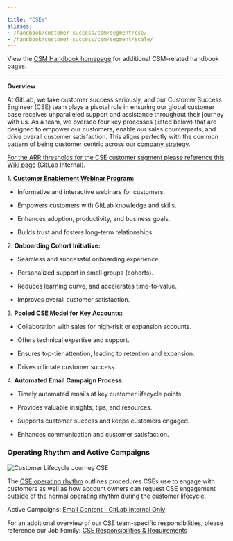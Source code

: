```yaml
---

title: "CSEs"
aliases:
- /handbook/customer-success/csm/segment/cse/
- /handbook/customer-success/csm/segment/scale/
---
```







View the [CSM Handbook homepage](/handbook/customer-success/csm/) for additional CSM-related handbook pages.

---
**Overview**

At GitLab, we take customer success seriously, and our Customer Success Engineer (CSE) team plays a pivotal role in ensuring our global customer base receives unparalleled support and assistance throughout their journey with us. As a team, we oversee four key processes (listed below) that are designed to empower our customers, enable our sales counterparts, and drive overall customer satisfaction. This aligns perfectly with the common pattern of being customer centric across our [company strategy](/handbook/company/strategy/).

[For the ARR thresholds for the CSE customer segment please reference this Wiki page](https://gitlab.com/gitlab-com/customer-success/csm/-/wikis/CSM-Segments) (GitLab Internal).

1\. **[Customer Enablement Webinar Program](/handbook/customer-success/csm/segment/cse/webinar-calendar/):**

- Informative and interactive webinars for customers.

- Empowers customers with GitLab knowledge and skills.

- Enhances adoption, productivity, and business goals.

- Builds trust and fosters long-term relationships.

2\. **Onboarding Cohort Initiative:**

- Seamless and successful onboarding experience.

- Personalized support in small groups (cohorts).

- Reduces learning curve, and accelerates time-to-value.

- Improves overall customer satisfaction.

3\. **[Pooled CSE Model for Key Accounts:](/handbook/customer-success/csm/segment/cse/cse-operating-rhythm/#cse-engagement-request-process)**

- Collaboration with sales for high-risk or expansion accounts.

- Offers technical expertise and support.

- Ensures top-tier attention, leading to retention and expansion.

- Drives ultimate customer success.

4\. **Automated Email Campaign Process:**

- Timely automated emails at key customer lifecycle points.

- Provides valuable insights, tips, and resources.

- Supports customer success and keeps customers engaged.

- Enhances communication and customer satisfaction.

### **Operating Rhythm and Active Campaigns**

![Customer Lifecycle Journey CSE](/handbook/customer-success/csm/segment/cse/CustomerLifecycleJourneywithMetrics-ScaleCSE_Nov-2023.png)

The [CSE operating rhythm](/handbook/customer-success/csm/segment/cse/cse-operating-rhythm/) outlines procedures CSEs use to engage with customers as well as how account owners can request CSE engagement outside of the normal operating rhythm during the customer lifecycle.

Active Campaigns: [Email Content - GitLab Internal Only](https://docs.google.com/document/d/1Db6y_i2gPQrPnJkJpAAbfFKQtw4c5VgSFJcHKDG-4hk/edit)

For an additional overview of our CSE team-specific responsibilities, please reference our Job Family: [CSE Responsibilities & Requirements](/job-families/sales/customer-success-management/?_gl=1*fsm4r7*_ga*ODM3MjY1MzkwLjE2NDY0MTE4NTk.*_ga_ENFH3X7M5Y*MTY5MDgzODIzNC4yMzEuMS4xNjkwODQwMTY3LjAuMC4w#customer-success-engineer-cse)